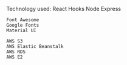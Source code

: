 Technology used:
    React
    Hooks
    Node
    Express

    Font Awesome
    Google Fonts
    Material UI

    AWS S3
    AWS Elastic Beanstalk
    AWS RDS
    AWS E2